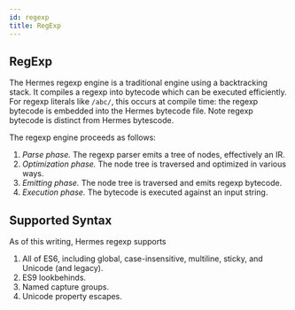 ```yaml
---
id: regexp
title: RegExp
---
```


## RegExp

The Hermes regexp engine is a traditional engine using a backtracking stack. It compiles a regexp into bytecode which can be executed efficiently. For regexp literals like `/abc/`, this occurs at compile time: the regexp bytecode is embedded into the Hermes bytecode file. Note regexp bytecode is distinct from Hermes bytescode.

The regexp engine proceeds as follows:

1. *Parse phase.* The regexp parser emits a tree of nodes, effectively an IR.
1. *Optimization phase.* The node tree is traversed and optimized in various ways.
1. *Emitting phase.* The node tree is traversed and emits regexp bytecode.
1. *Execution phase.* The bytecode is executed against an input string.

## Supported Syntax

As of this writing, Hermes regexp supports

1. All of ES6, including global, case-insensitive, multiline, sticky, and Unicode (and legacy).
1. ES9 lookbehinds.
1. Named capture groups.
1. Unicode property escapes.
